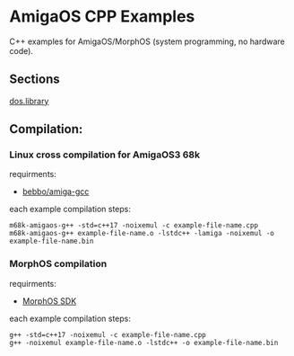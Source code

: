 # AmigaOS CPP Examples

C++ examples for AmigaOS/MorphOS (system programming, no hardware code).

## Sections

[dos.library](/dos)

## Compilation:

### Linux cross compilation for AmigaOS3 68k

requirments:
- [bebbo/amiga-gcc](https://github.com/bebbo/amiga-gcc)

each example compilation steps:
```
m68k-amigaos-g++ -std=c++17 -noixemul -c example-file-name.cpp
m68k-amigaos-g++ example-file-name.o -lstdc++ -lamiga -noixemul -o example-file-name.bin
```

### MorphOS compilation

requirments:
- [MorphOS SDK](https://www.morphos-team.net/downloads)

each example compilation steps:
```
g++ -std=c++17 -noixemul -c example-file-name.cpp
g++ -noixemul example-file-name.o -lstdc++ -o example-file-name.bin
```
